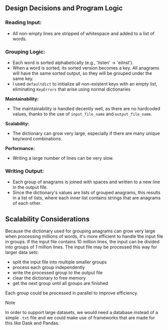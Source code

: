 ## Design Decisions and Program Logic

### Reading Input:
- All non-empty lines are stripped of whitespace and added to a list of words.

### Grouping Logic:
- Each word is sorted alphabetically (e.g., 'listen' → 'eilnst').
- When a word is sorted, its sorted version becomes a key. All anagrams  will have the same sorted output, so they will be grouped under the same key.
- I used `defaultdict` to initialize all non-existent keys with an empty list, eliminating `KeyErrors` that arise using normal dictionaries
  
**Maintainability:**  
- The maintainability is handled decently well, as there are no hardcoded values, thanks to the use of `input_file_name` and `output_file_name`.

**Scalability:**  
- The dictionary can grow very large, especially if there are many unique key/word combinations.

**Performance:**  
- Writing a large number of lines can be very slow.

### Writing Output:
- Each group of anagrams is joined with spaces and written to a new line in the output file.
- Since the dictionary's values are lists of grouped anagrams, this results in a list of lists, where each inner list contains strings that are anagrams of each other.

## Scalability Considerations

Because the dictionary used for grouping anagrams can grow very large when processing millions of words, it's more efficient to handle the input file in groups. If the input file contains 10 million lines, the input can be divided into groups of 1 million lines. The input file may be processed this way for larger data sets:

- split the input file into multiple smaller groups
- process each group independently
- write the processed group to the output file
- clear the dictionary to free memory
- get the next group until all groups are finished

Each group could be processed in parallel to improve efficiency.

> [!NOTE]  
> In order to support large datasets, we would need a database instead of a simple `.txt` file and we could make use of frameworks that are made for this like Dask and Pandas.
